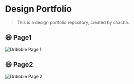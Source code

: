 # Design Portfolio

> This is a design portfolio repository, created by chacha.

## 😄 Page1
![Dribbble Page 1](http://7xqacx.com1.z0.glb.clouddn.com/Page1.png)

## 😄 Page2
![Dribbble Page 2](http://7xqacx.com1.z0.glb.clouddn.com/Page2.png)
